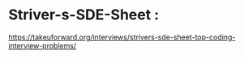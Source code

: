 # Striver-s-SDE-Sheet : 
https://takeuforward.org/interviews/strivers-sde-sheet-top-coding-interview-problems/
